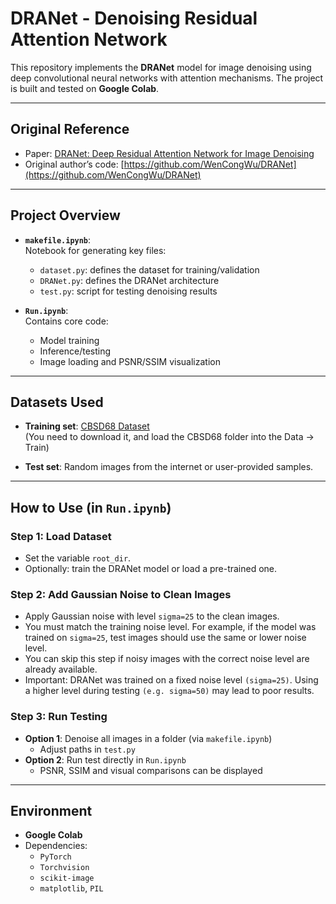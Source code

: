 # DRANet - Denoising Residual Attention Network

This repository implements the **DRANet** model for image denoising using deep convolutional neural networks with attention mechanisms. The project is built and tested on **Google Colab**.

---

## Original Reference

- Paper: [DRANet: Deep Residual Attention Network for Image Denoising](https://arxiv.org/abs/2303.06750)
- Original author’s code: [https://github.com/WenCongWu/DRANet](https://github.com/WenCongWu/DRANet)

---

## Project Overview

- **`makefile.ipynb`**:  
  Notebook for generating key files:
  - `dataset.py`: defines the dataset for training/validation
  - `DRANet.py`: defines the DRANet architecture
  - `test.py`: script for testing denoising results

- **`Run.ipynb`**:  
  Contains core code:
  - Model training
  - Inference/testing
  - Image loading and PSNR/SSIM visualization

---

## Datasets Used

- **Training set**: [CBSD68 Dataset](https://github.com/clausmichele/CBSD68-dataset)  
  (You need to download it, and load the CBSD68 folder into the Data -> Train)

- **Test set**: Random images from the internet or user-provided samples.

---

## How to Use (in `Run.ipynb`)

### **Step 1: Load Dataset**
- Set the variable `root_dir`.
- Optionally: train the DRANet model or load a pre-trained one.


### **Step 2: Add Gaussian Noise to Clean Images**
- Apply Gaussian noise with level `sigma=25` to the clean images.
- You must match the training noise level. For example, if the model was trained on `sigma=25`, test images should use the same or lower noise level.
- You can skip this step if noisy images with the correct noise level are already available.
- Important: DRANet was trained on a fixed noise level `(sigma=25)`. Using a higher level during testing `(e.g. sigma=50)` may lead to poor results.

### **Step 3: Run Testing**
- **Option 1**: Denoise all images in a folder (via `makefile.ipynb`)
  - Adjust paths in `test.py`
- **Option 2**: Run test directly in `Run.ipynb`
  - PSNR, SSIM and visual comparisons can be displayed

---

## Environment

- **Google Colab**
- Dependencies:
  - `PyTorch`
  - `Torchvision`
  - `scikit-image`
  - `matplotlib`, `PIL`
